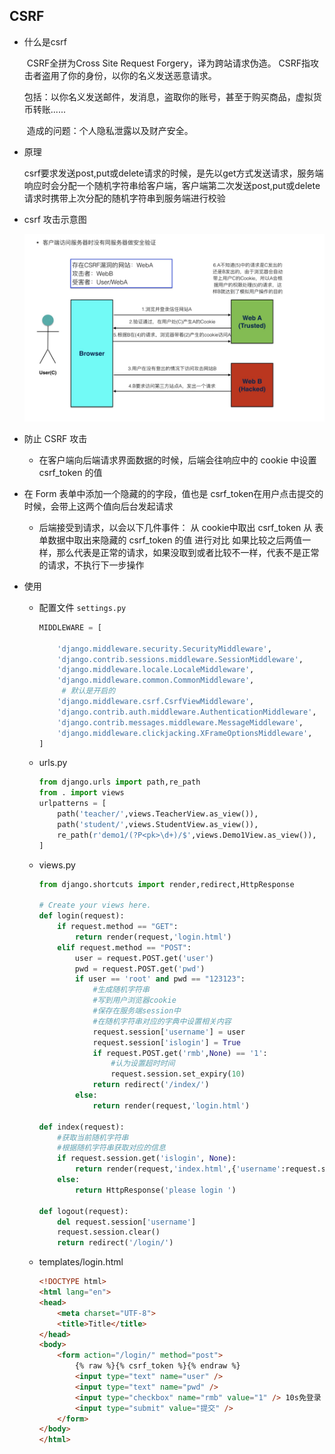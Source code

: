 ## CSRF

- 什么是csrf

  ​		CSRF全拼为Cross Site Request Forgery，译为跨站请求伪造。 CSRF指攻击者盗用了你的身份，以你的名义发送恶意请求。

  ​		包括：以你名义发送邮件，发消息，盗取你的账号，甚至于购买商品，虚拟货币转账......

  ​		造成的问题：个人隐私泄露以及财产安全。

  

- 原理

  ​		csrf要求发送post,put或delete请求的时候，是先以get方式发送请求，服务端响应时会分配一个随机字符串给客户端，客户端第二次发送post,put或delete请求时携带上次分配的随机字符串到服务端进行校验

  

- csrf 攻击示意图

  ![](../img/03/2.jpg)

- 防止 CSRF 攻击

  - 在客户端向后端请求界面数据的时候，后端会往响应中的 cookie 中设置 csrf_token 的值
- 在 Form 表单中添加一个隐藏的的字段，值也是 csrf_token在用户点击提交的时候，会带上这两个值向后台发起请求
  - 后端接受到请求，以会以下几件事件： 从 cookie中取出 csrf_token 从 表单数据中取出来隐藏的 csrf_token 的值 进行对比 如果比较之后两值一样，那么代表是正常的请求，如果没取到或者比较不一样，代表不是正常的请求，不执行下一步操作
  
  
  
- 使用

  - 配置文件 `settings.py`

    ```python
    MIDDLEWARE = [
    
        'django.middleware.security.SecurityMiddleware',
        'django.contrib.sessions.middleware.SessionMiddleware',
        'django.middleware.locale.LocaleMiddleware',
        'django.middleware.common.CommonMiddleware',
         # 默认是开启的
        'django.middleware.csrf.CsrfViewMiddleware',
        'django.contrib.auth.middleware.AuthenticationMiddleware',
        'django.contrib.messages.middleware.MessageMiddleware',
        'django.middleware.clickjacking.XFrameOptionsMiddleware',
    ]
    ```

  - urls.py

    ```python
    from django.urls import path,re_path
    from . import views
    urlpatterns = [
        path('teacher/',views.TeacherView.as_view()),
        path('student/',views.StudentView.as_view()),
        re_path(r'demo1/(?P<pk>\d+)/$',views.Demo1View.as_view()),
    ]
    ```

  - views.py

    ```python
    from django.shortcuts import render,redirect,HttpResponse
     
    # Create your views here.
    def login(request):
        if request.method == "GET":
            return render(request,'login.html')
        elif request.method == "POST":
            user = request.POST.get('user')
            pwd = request.POST.get('pwd')
            if user == 'root' and pwd == "123123":
                #生成随机字符串
                #写到用户浏览器cookie
                #保存在服务端session中
                #在随机字符串对应的字典中设置相关内容
                request.session['username'] = user
                request.session['islogin'] = True
                if request.POST.get('rmb',None) == '1':
                    #认为设置超时时间
                    request.session.set_expiry(10)
                return redirect('/index/')
            else:
                return render(request,'login.html')
     
    def index(request):
        #获取当前随机字符串
        #根据随机字符串获取对应的信息
        if request.session.get('islogin', None):
            return render(request,'index.html',{'username':request.session['username']})
        else:
            return HttpResponse('please login ')
     
    def logout(request):
        del request.session['username']
        request.session.clear()
        return redirect('/login/')
    ```

  - templates/login.html

    ```html
    <!DOCTYPE html>
    <html lang="en">
    <head>
        <meta charset="UTF-8">
        <title>Title</title>
    </head>
    <body>
        <form action="/login/" method="post">
          	{% raw %}{% csrf_token %}{% endraw %}
            <input type="text" name="user" />
            <input type="text" name="pwd" />
            <input type="checkbox" name="rmb" value="1" /> 10s免登录
            <input type="submit" value="提交" />
        </form>
    </body>
    </html>
```
    
    